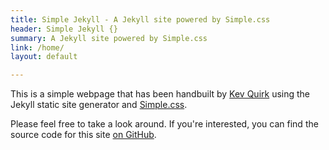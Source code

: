 ```yaml
---
title: Simple Jekyll - A Jekyll site powered by Simple.css
header: Simple Jekyll {}
summary: A Jekyll site powered by Simple.css
link: /home/
layout: default

---
```


This is a simple webpage that has been handbuilt by [Kev Quirk](https://kevq.uk) using the Jekyll static site generator and [Simple.css](https://simplecss.org).

Please feel free to take a look around. If you're interested, you can find the source code for this site [on GitHub](https://github.com/kevquirk/jekyll-simple.css).
